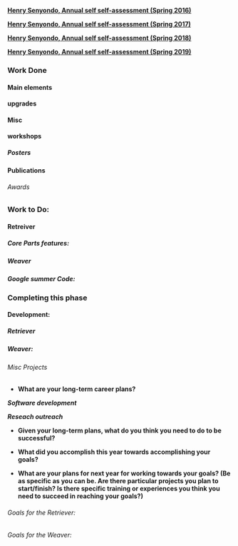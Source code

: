 
[__Henry Senyondo, Annual self self-assessment (Spring 2016)__](https://github.com/henrykironde/weclab/blob/master/2016.md)

[__Henry Senyondo, Annual self self-assessment (Spring 2017)__](https://github.com/henrykironde/weclab/blob/master/2017.md)

[__Henry Senyondo, Annual self self-assessment (Spring 2018)__](https://github.com/henrykironde/weclab/edit/master/2018.md)

[__Henry Senyondo, Annual self self-assessment (Spring 2019)__](https://github.com/henrykironde/weclab/edit/master/2019.md)

### Work Done
 
#### Main elements
    
#### upgrades
    
#### Misc


#### workshops


##### Posters

#### Publications


###### Awards


### Work to Do:

#### Retreiver


##### Core Parts features:


##### Weaver

    
##### Google summer Code:

### Completing this phase

#### Development:


##### Retriever

##### Weaver:


###### Misc Projects


* __What are your long-term career plans?__

**_Software development_**

**_Reseach outreach_**


* __Given your long-term plans, what do you think you need to do to be successful?__

* __What did you accomplish this year towards accomplishing your goals?__


* __What are your plans for next year for working towards your goals? (Be as specific as you can be. Are there particular projects you plan to start/finish? Is there specific training or experiences you think you need to succeed in reaching your goals?)__


###### Goals for the Retriever:

###### Goals for the Weaver:

